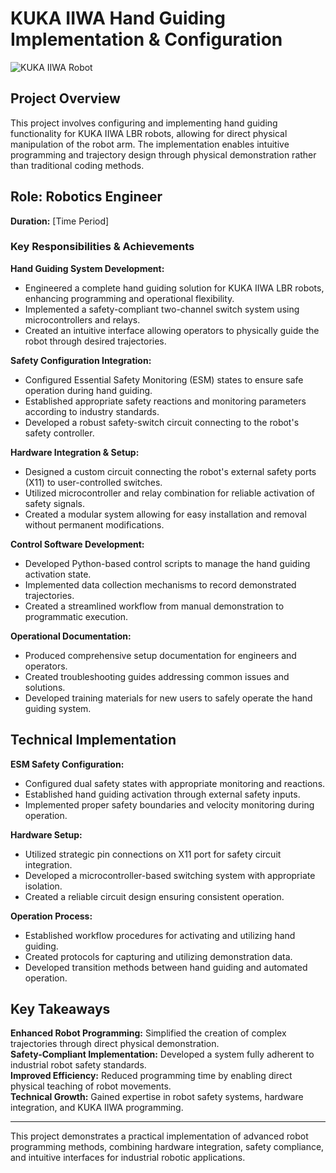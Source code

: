# **KUKA IIWA Hand Guiding Implementation & Configuration**
![KUKA IIWA Robot](/images/kuka_iiwa_hg.png.png)

## **Project Overview**
This project involves configuring and implementing hand guiding functionality for KUKA IIWA LBR robots, allowing for direct physical manipulation of the robot arm. The implementation enables intuitive programming and trajectory design through physical demonstration rather than traditional coding methods.

## **Role: Robotics Engineer**
**Duration:** [Time Period]

### **Key Responsibilities & Achievements**
**Hand Guiding System Development:**
- Engineered a complete hand guiding solution for KUKA IIWA LBR robots, enhancing programming and operational flexibility.
- Implemented a safety-compliant two-channel switch system using microcontrollers and relays.
- Created an intuitive interface allowing operators to physically guide the robot through desired trajectories.

**Safety Configuration Integration:**
- Configured Essential Safety Monitoring (ESM) states to ensure safe operation during hand guiding.
- Established appropriate safety reactions and monitoring parameters according to industry standards.
- Developed a robust safety-switch circuit connecting to the robot's safety controller.

**Hardware Integration & Setup:**
- Designed a custom circuit connecting the robot's external safety ports (X11) to user-controlled switches.
- Utilized microcontroller and relay combination for reliable activation of safety signals.
- Created a modular system allowing for easy installation and removal without permanent modifications.

**Control Software Development:**
- Developed Python-based control scripts to manage the hand guiding activation state.
- Implemented data collection mechanisms to record demonstrated trajectories.
- Created a streamlined workflow from manual demonstration to programmatic execution.

**Operational Documentation:**
- Produced comprehensive setup documentation for engineers and operators.
- Created troubleshooting guides addressing common issues and solutions.
- Developed training materials for new users to safely operate the hand guiding system.


## **Technical Implementation**
**ESM Safety Configuration:**
- Configured dual safety states with appropriate monitoring and reactions.
- Established hand guiding activation through external safety inputs.
- Implemented proper safety boundaries and velocity monitoring during operation.

**Hardware Setup:**
- Utilized strategic pin connections on X11 port for safety circuit integration.
- Developed a microcontroller-based switching system with appropriate isolation.
- Created a reliable circuit design ensuring consistent operation.

**Operation Process:**
- Established workflow procedures for activating and utilizing hand guiding.
- Created protocols for capturing and utilizing demonstration data.
- Developed transition methods between hand guiding and automated operation.

## **Key Takeaways**
**Enhanced Robot Programming:** Simplified the creation of complex trajectories through direct physical demonstration.  
**Safety-Compliant Implementation:** Developed a system fully adherent to industrial robot safety standards.  
**Improved Efficiency:** Reduced programming time by enabling direct physical teaching of robot movements.  
**Technical Growth:** Gained expertise in robot safety systems, hardware integration, and KUKA IIWA programming.  

---
This project demonstrates a practical implementation of advanced robot programming methods, combining hardware integration, safety compliance, and intuitive interfaces for industrial robotic applications.